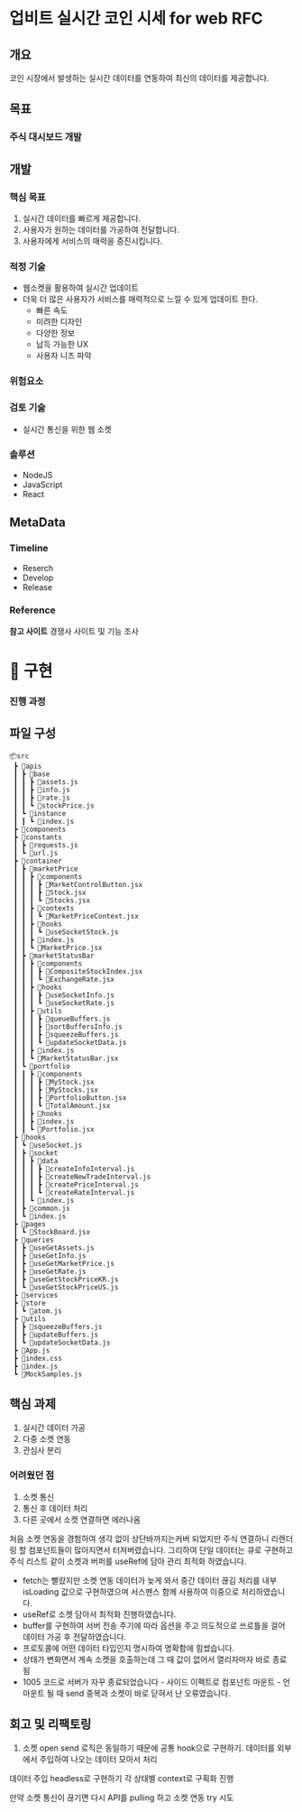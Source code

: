 # 업비트 실시간 코인 시세 for web RFC

## 개요

코인 시장에서 발생하는 실시간 데이터를 연동하여 최신의 데이터를 제공합니다.

## 목표

### 주식 대시보드 개발

## 개발

### 핵심 목표

1. 실시간 데이터를 빠르게 제공합니다.
2. 사용자가 원하는 데이터를 가공하여 전달합니다.
3. 사용자에게 서비스의 매력을 증진시킵니다.

### 적정 기술

- 웹소켓을 활용하여 실시간 업데이트
- 더욱 더 많은 사용자가 서비스를 매력적으로 느낄 수 있게 업데이트 한다.
  - 빠른 속도
  - 미려한 디자인
  - 다양한 정보
  - 납득 가능한 UX
  - 사용자 니즈 파악

### 위험요소

### 검토 기술

- 실시간 통신을 위한 웹 소켓

### 솔루션

- NodeJS
- JavaScript
- React

## MetaData

### Timeline

- Reserch
- Develop
- Release

### Reference

**참고 사이트**
경쟁사 사이트 및 기능 조사

# 🚀 구현

### 진행 과정

## 파일 구성

```
📦src
 ┣ 📂apis
 ┃ ┣ 📂base
 ┃ ┃ ┣ 📜assets.js
 ┃ ┃ ┣ 📜info.js
 ┃ ┃ ┣ 📜rate.js
 ┃ ┃ ┗ 📜stockPrice.js
 ┃ ┗ 📂instance
 ┃ ┃ ┗ 📜index.js
 ┣ 📂components
 ┣ 📂constants
 ┃ ┣ 📜requests.js
 ┃ ┗ 📜url.js
 ┣ 📂container
 ┃ ┣ 📂marketPrice
 ┃ ┃ ┣ 📂components
 ┃ ┃ ┃ ┣ 📜MarketControlButton.jsx
 ┃ ┃ ┃ ┣ 📜Stock.jsx
 ┃ ┃ ┃ ┗ 📜Stocks.jsx
 ┃ ┃ ┣ 📂contexts
 ┃ ┃ ┃ ┗ 📜MarketPriceContext.jsx
 ┃ ┃ ┣ 📂hooks
 ┃ ┃ ┃ ┗ 📜useSocketStock.js
 ┃ ┃ ┣ 📜index.js
 ┃ ┃ ┗ 📜MarketPrice.jsx
 ┃ ┣ 📂marketStatusBar
 ┃ ┃ ┣ 📂components
 ┃ ┃ ┃ ┣ 📜CompositeStockIndex.jsx
 ┃ ┃ ┃ ┗ 📜ExchangeRate.jsx
 ┃ ┃ ┣ 📂hooks
 ┃ ┃ ┃ ┣ 📜useSocketInfo.js
 ┃ ┃ ┃ ┗ 📜useSocketRate.js
 ┃ ┃ ┣ 📂utils
 ┃ ┃ ┃ ┣ 📜queueBuffers.js
 ┃ ┃ ┃ ┣ 📜sortBuffersInfo.js
 ┃ ┃ ┃ ┣ 📜squeezeBuffers.js
 ┃ ┃ ┃ ┗ 📜updateSocketData.js
 ┃ ┃ ┣ 📜index.js
 ┃ ┃ ┗ 📜MarketStatusBar.jsx
 ┃ ┗ 📂portfolio
 ┃ ┃ ┣ 📂components
 ┃ ┃ ┃ ┣ 📜MyStock.jsx
 ┃ ┃ ┃ ┣ 📜MyStocks.jsx
 ┃ ┃ ┃ ┣ 📜PortfolioButton.jsx
 ┃ ┃ ┃ ┗ 📜TotalAmount.jsx
 ┃ ┃ ┣ 📂hooks
 ┃ ┃ ┣ 📜index.js
 ┃ ┃ ┗ 📜Portfolio.jsx
 ┣ 📂hooks
 ┃ ┗ 📜useSocket.js
 ┃ ┣ 📂socket
 ┃ ┃ ┣ 📂data
 ┃ ┃ ┃ ┣ 📜createInfoInterval.js
 ┃ ┃ ┃ ┣ 📜createNewTradeInterval.js
 ┃ ┃ ┃ ┣ 📜createPriceInterval.js
 ┃ ┃ ┃ ┗ 📜createRateInterval.js
 ┃ ┃ ┗ 📜index.js
 ┃ ┣ 📜common.js
 ┃ ┗ 📜index.js
 ┣ 📂pages
 ┃ ┗ 📜StockBoard.jsx
 ┣ 📂queries
 ┃ ┣ 📜useGetAssets.js
 ┃ ┣ 📜useGetInfo.js
 ┃ ┣ 📜useGetMarketPrice.js
 ┃ ┣ 📜useGetRate.js
 ┃ ┣ 📜useGetStockPriceKR.js
 ┃ ┗ 📜useGetStockPriceUS.js
 ┣ 📂services
 ┣ 📂store
 ┃ ┗ 📜atom.js
 ┣ 📂utils
 ┃ ┣ 📜squeezeBuffers.js
 ┃ ┣ 📜updateBuffers.js
 ┃ ┗ 📜updateSocketData.js
 ┣ 📜App.js
 ┣ 📜index.css
 ┣ 📜index.js
 ┗ 📜MockSamples.js
```

## 핵심 과제

1. 실시간 데이터 가공
2. 다중 소켓 연동
3. 관심사 분리

### 어려웠던 점

1. 소켓 통신
2. 통신 후 데이터 처리
3. 다른 곳에서 소켓 연결하면 에러나옴

처음 소켓 연동을 경험하여 생각 없이 상단바까지는커버 되었지만 주식 연결하니 리렌더링 할 컴포넌트들이 많아지면서 터져버렸습니다. 그리하여 단일 데이터는 큐로 구현하고 주식 리스트 같이 소켓과 버퍼를 useRef에 담아 관리 최적화 하였습니다.

- fetch는 빨랐지만 소켓 연동 데이터가 늦게 와서 중간 데이터 끊김 처리를 내부 isLoading 값으로 구현하였으며 서스펜스 함께 사용하여 이중으로 처리하였습니다.
- useRef로 소켓 담아서 최적화 진행하였습니다.
- buffer를 구현하여 서버 전송 주기에 따라 옵션을 주고 의도적으로 쓰로틀을 걸어 데이터 가공 후 전달하였습니다.
- 프로토콜에 어떤 데이터 타입인지 명시하여 명확함에 힘썼습니다.
- 상태가 변화면서 계속 소켓을 호출하는데 그 때 값이 없어서 열리자마자 바로 종료됨
- 1005 코드로 서버가 자꾸 종료되었습니다 - 사이드 이펙트로 컴포넌트 마운트 - 언마운트 될 때 send 중복과 소켓이 바로 닫혀서 난 오류였습니다.

## 회고 및 리팩토링

1. 소켓 open send 로직은 동일하기 때문에 공통 hook으로 구현하기. 데이터를 외부에서 주입하여 나오는 데이터 모아서 처리

데이터 주입
headless로 구현하기
각 상태별 context로 구획화 진행

만약 소켓 통신이 끊기면 다시 API를 pulling 하고 소켓 연동 try 시도
